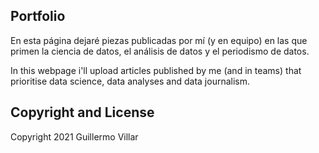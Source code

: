 ## Portfolio

En esta página dejaré piezas publicadas por mí (y en equipo) en las que primen la ciencia de datos, el análisis de datos y el periodismo de datos.

In this webpage i'll upload articles published by me (and in teams) that prioritise data science, data analyses and data journalism.


## Copyright and License

Copyright 2021 Guillermo Villar
